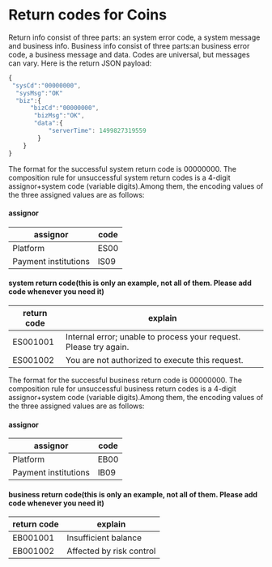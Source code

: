 # Return codes for Coins
Return info consist of three parts: an system error code, a system message and business info. Business info consist of three parts:an business error code, a business message and data. Codes are universal,
 but messages can vary. Here is the return JSON payload:
```javascript
{
 "sysCd":"00000000",
  "sysMsg":"OK"
  "biz":{
      "bizCd":"00000000", 
       "bizMsg":"OK",
       "data":{
           "serverTime": 1499827319559
        }
    }
}
```
The format for the successful system return code is 00000000. The composition rule for unsuccessful system return codes is a 4-digit assignor+system code (variable digits).Among them, the encoding values of the three assigned values are as follows:
#### assignor
| assignor             | code |
|----------------------|------|
| Platform             | ES00 |
| Payment institutions | IS09 |

#### system return code(this is only an example, not all of them. Please add code whenever you need it)
| return code          | explain |
|----------------------|---------|
| ES001001             | Internal error; unable to process your request. Please try again.     |
| ES001002             | You are not authorized to execute this request. |

The format for the successful business return code is 00000000. The composition rule for unsuccessful business return codes is a 4-digit assignor+system code (variable digits).Among them, the encoding values of the three assigned values are as follows:
#### assignor
| assignor             | code |
|----------------------|------|
| Platform             | EB00 |
| Payment institutions | IB09 |

#### business return code(this is only an example, not all of them. Please add code whenever you need it)
| return code | explain |
|-------------|---------|
| EB001001    | Insufficient balance  |
| EB001002    | Affected by risk control|
